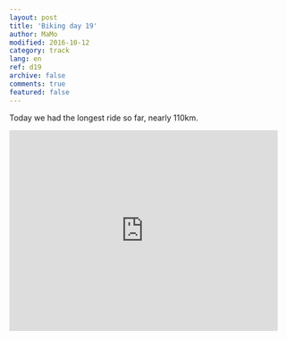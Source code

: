 ```yaml
---   
layout: post 
title: 'Biking day 19'  
author: MaMo 
modified: 2016-10-12
category: track 
lang: en 
ref: d19
archive: false 
comments: true 
featured: false 
--- 
```


 Today we had the longest ride so far, nearly 110km.                                                                                                                                                                                                                                                                                                                                 

<iframe width='480' height='360' src='http://track-kit.net/maps_s3/?v=embed&track=203706  
.gpx' frameborder='0' allowfullscreen></iframe>